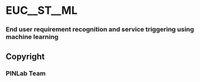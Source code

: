 # EUC__ST__ML

### End user requirement recognition and service triggering using machine learning

## Copyright
### PINLab Team
